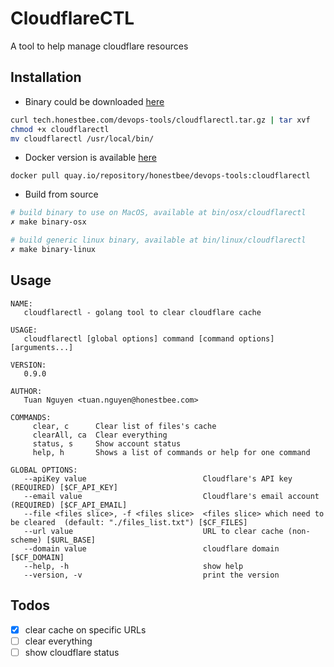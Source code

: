 # CloudflareCTL
A tool to help manage cloudflare resources

## Installation
- Binary could be downloaded [here](tech.honestbee.com/devops-tools/cloudflarectl.tar.gz)
```bash
curl tech.honestbee.com/devops-tools/cloudflarectl.tar.gz | tar xvf
chmod +x cloudflarectl
mv cloudflarectl /usr/local/bin/
```

- Docker version is available [here](https://quay.io/repository/honestbee/devops-tools?tab=tags)
```
docker pull quay.io/repository/honestbee/devops-tools:cloudflarectl
```

- Build from source
```bash
# build binary to use on MacOS, available at bin/osx/cloudflarectl
✗ make binary-osx

# build generic linux binary, available at bin/linux/cloudflarectl
✗ make binary-linux
```

## Usage
```
NAME:
   cloudflarectl - golang tool to clear cloudflare cache

USAGE:
   cloudflarectl [global options] command [command options] [arguments...]

VERSION:
   0.9.0

AUTHOR:
   Tuan Nguyen <tuan.nguyen@honestbee.com>

COMMANDS:
     clear, c      Clear list of files's cache
     clearAll, ca  Clear everything
     status, s     Show account status
     help, h       Shows a list of commands or help for one command

GLOBAL OPTIONS:
   --apiKey value                          Cloudflare's API key (REQUIRED) [$CF_API_KEY]
   --email value                           Cloudflare's email account (REQUIRED) [$CF_API_EMAIL]
   --file <files slice>, -f <files slice>  <files slice> which need to be cleared  (default: "./files_list.txt") [$CF_FILES]
   --url value                             URL to clear cache (non-scheme) [$URL_BASE]
   --domain value                          cloudflare domain [$CF_DOMAIN]
   --help, -h                              show help
   --version, -v                           print the version
```

## Todos
- [x] clear cache on specific URLs
- [ ] clear everything
- [ ] show cloudflare status
